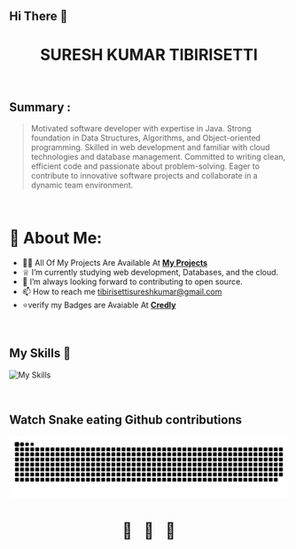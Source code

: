 ## Hi There 👋
<h1 align="center">SURESH KUMAR TIBIRISETTI</h1>
</br>

## Summary :
>  Motivated software developer with expertise in Java. Strong foundation in Data Structures, Algorithms, and Object-oriented programming. Skilled in web development and familiar with cloud technologies and database management. Committed to writing clean, efficient code and passionate about problem-solving. Eager to contribute to innovative software projects and collaborate in a dynamic team environment. 
</br>


<!--
**sureshkumartibirisetti/sureshkumartibirisetti** is a ✨ _special_ ✨ repository because its `README.md` (this file) appears on your GitHub profile.

Here are some ideas to get you started:

- 🔭 I’m currently working on ...
- 🌱 I’m currently learning ...
- 👯 I’m looking to collaborate on ...
- 🤔 I’m looking for help with ...
- 💬 Ask me about ...
- 📫 How to reach me: ...
- 😄 Pronouns: ...
- ⚡ Fun fact: ...
-->
# 💫 About Me:

-  👨‍💻 All Of My Projects Are Available At **[My Projects](https://github.com/sureshkumartibirisetti?tab=repositories)**
-  ♕ I’m currently studying web development, Databases, and the cloud. </br>
-  🏹 I’m always looking forward to contributing to open source.
-  📫 How to reach me tibirisettisureshkumar@gmail.com
-  ⭐verify my Badges are Avaiable At **[Credly](credly.com/users/suresh-kumar-tibirisetti)**


  </hr>
  </hr>
  </br>

## My Skills 🚀

![My Skills](https://skillicons.dev/icons?i=html,css,js,reactjs,python,linux,aws,git,github,vscode,java&perline=18)
</hr>
</hr>
</br>


## Watch Snake eating  Github contributions
<img src="https://raw.githubusercontent.com/Platane/snk/output/github-contribution-grid-snake.svg">


  </br> 
  <h1 align="center">🙈 &ensp;🙉 &ensp;🙊</h1>
  


